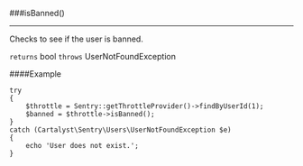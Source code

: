 <a id="isBanned"></a>
###isBanned()

----------

Checks to see if the user is banned.

`returns` bool
`throws`  UserNotFoundException

####Example

	try
	{
		$throttle = Sentry::getThrottleProvider()->findByUserId(1);
		$banned = $throttle->isBanned();
	}
	catch (Cartalyst\Sentry\Users\UserNotFoundException $e)
	{
		echo 'User does not exist.';
	}
